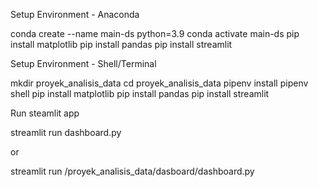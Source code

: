 Setup Environment - Anaconda

conda create --name main-ds python=3.9
conda activate main-ds
pip install matplotlib
pip install pandas
pip install streamlit

Setup Environment - Shell/Terminal

mkdir proyek_analisis_data
cd proyek_analisis_data
pipenv install
pipenv shell
pip install matplotlib
pip install pandas
pip install streamlit

Run steamlit app

streamlit run dashboard.py

or

streamlit run /proyek_analisis_data/dasboard/dashboard.py
